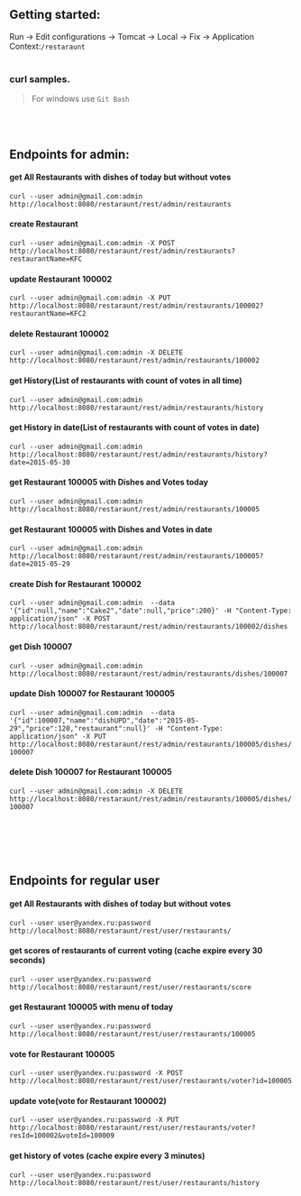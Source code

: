 ## Getting started:
Run ->
Edit configurations ->
Tomcat ->
Local ->
Fix ->
Application Context:`/restaraunt`
<br/>
<br/>
### curl samples.
> For windows use `Git Bash`

<br/>
<br/>



## Endpoints for admin:

#### get All Restaurants with dishes of today but without votes
`curl --user admin@gmail.com:admin http://localhost:8080/restaraunt/rest/admin/restaurants`

#### create Restaurant
`curl --user admin@gmail.com:admin -X POST http://localhost:8080/restaraunt/rest/admin/restaurants?restaurantName=KFC`

#### update Restaurant 100002
`curl --user admin@gmail.com:admin -X PUT http://localhost:8080/restaraunt/rest/admin/restaurants/100002?restaurantName=KFC2`

#### delete Restaurant 100002
`curl --user admin@gmail.com:admin -X DELETE http://localhost:8080/restaraunt/rest/admin/restaurants/100002`

#### get History(List of restaurants with count of votes in all time)
`curl --user admin@gmail.com:admin http://localhost:8080/restaraunt/rest/admin/restaurants/history`

#### get History in date(List of restaurants with count of votes in date)
`curl --user admin@gmail.com:admin http://localhost:8080/restaraunt/rest/admin/restaurants/history?date=2015-05-30`

#### get Restaurant 100005 with Dishes and Votes today
`curl --user admin@gmail.com:admin http://localhost:8080/restaraunt/rest/admin/restaurants/100005`

#### get Restaurant 100005 with Dishes and Votes in date
`curl --user admin@gmail.com:admin http://localhost:8080/restaraunt/rest/admin/restaurants/100005?date=2015-05-29`

#### create Dish for Restaurant 100002
`curl --user admin@gmail.com:admin  --data '{"id":null,"name":"Cake2","date":null,"price":200}' -H "Content-Type: application/json" -X POST http://localhost:8080/restaraunt/rest/admin/restaurants/100002/dishes`

#### get Dish 100007
`curl --user admin@gmail.com:admin http://localhost:8080/restaraunt/rest/admin/restaurants/dishes/100007`

#### update Dish 100007 for Restaurant 100005
`curl --user admin@gmail.com:admin  --data '{"id":100007,"name":"dishUPD","date":"2015-05-29","price":120,"restaurant":null}' -H "Content-Type: application/json" -X PUT http://localhost:8080/restaraunt/rest/admin/restaurants/100005/dishes/100007`

#### delete Dish 100007 for Restaurant 100005
`curl --user admin@gmail.com:admin -X DELETE http://localhost:8080/restaraunt/rest/admin/restaurants/100005/dishes/100007`

<br/>
<br/>
<br/>
<br/>

## Endpoints for regular user

#### get All Restaurants with dishes of today but without votes
`curl --user user@yandex.ru:password  http://localhost:8080/restaraunt/rest/user/restaurants/`

#### get scores of restaurants of current voting (cache expire every 30 seconds)
`curl --user user@yandex.ru:password  http://localhost:8080/restaraunt/rest/user/restaurants/score`

#### get Restaurant 100005 with menu of today
`curl --user user@yandex.ru:password  http://localhost:8080/restaraunt/rest/user/restaurants/100005`

#### vote for Restaurant 100005
`curl --user user@yandex.ru:password -X POST http://localhost:8080/restaraunt/rest/user/restaurants/voter?id=100005`

#### update vote(vote for Restaurant 100002)
`curl --user user@yandex.ru:password -X PUT http://localhost:8080/restaraunt/rest/user/restaurants/voter?resId=100002&voteId=100009`

#### get history of votes (cache expire every 3 minutes)
`curl --user user@yandex.ru:password  http://localhost:8080/restaraunt/rest/user/restaurants/history`

